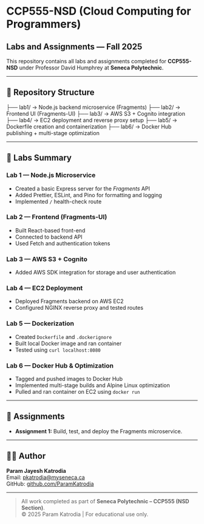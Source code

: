# CCP555-NSD (Cloud Computing for Programmers)  
## Labs and Assignments — Fall 2025  

This repository contains all labs and assignments completed for **CCP555-NSD** under Professor David Humphrey at **Seneca Polytechnic**.

---

## 📁 Repository Structure
├── lab1/ → Node.js backend microservice (Fragments)
├── lab2/ → Frontend UI (Fragments-UI)
├── lab3/ → AWS S3 + Cognito integration
├── lab4/ → EC2 deployment and reverse proxy setup
├── lab5/ → Dockerfile creation and containerization
├── lab6/ → Docker Hub publishing + multi-stage optimization


---

## 🧩 Labs Summary

### **Lab 1 — Node.js Microservice**
- Created a basic Express server for the *Fragments* API  
- Added Prettier, ESLint, and Pino for formatting and logging  
- Implemented `/` health-check route  

### **Lab 2 — Frontend (Fragments-UI)**
- Built React-based front-end  
- Connected to backend API  
- Used Fetch and authentication tokens  

### **Lab 3 — AWS S3 + Cognito**
- Added AWS SDK integration for storage and user authentication  

### **Lab 4 — EC2 Deployment**
- Deployed Fragments backend on AWS EC2  
- Configured NGINX reverse proxy and tested routes  

### **Lab 5 — Dockerization**
- Created `Dockerfile` and `.dockerignore`  
- Built local Docker image and ran container  
- Tested using `curl localhost:8080`  

### **Lab 6 — Docker Hub & Optimization**
- Tagged and pushed images to Docker Hub  
- Implemented multi-stage builds and Alpine Linux optimization  
- Pulled and ran container on EC2 using `docker run`  

---

## 🧠 Assignments
- **Assignment 1:** Build, test, and deploy the Fragments microservice.  

---

## 👨‍💻 Author
**Param Jayesh Katrodia**  
Email: pkatrodia@myseneca.ca  
GitHub: [github.com/ParamKatrodia](https://github.com/ParamKatrodia)

---

> All work completed as part of **Seneca Polytechnic – CCP555 (NSD Section)**.  
> © 2025 Param Katrodia | For educational use only.
